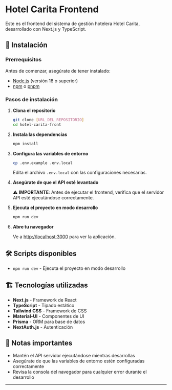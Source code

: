 # Hotel Carita Frontend

Este es el frontend del sistema de gestión hotelera Hotel Carita, desarrollado con Next.js y TypeScript.

## 🚀 Instalación

### Prerrequisitos

Antes de comenzar, asegúrate de tener instalado:

- [Node.js](https://nodejs.org/) (versión 18 o superior)
- [npm](https://www.npmjs.com/) o [pnpm](https://pnpm.io/)

### Pasos de instalación

1. **Clona el repositorio**

   ```bash
   git clone [URL_DEL_REPOSITORIO]
   cd hotel-carita-front
   ```

2. **Instala las dependencias**

   ```bash
   npm install
   ```

3. **Configura las variables de entorno**

   ```bash
   cp .env.example .env.local
   ```

   Edita el archivo `.env.local` con las configuraciones necesarias.

4. **Asegúrate de que el API esté levantado**

   ⚠️ **IMPORTANTE**: Antes de ejecutar el frontend, verifica que el servidor API esté ejecutándose correctamente.

5. **Ejecuta el proyecto en modo desarrollo**

   ```bash
   npm run dev
   ```

6. **Abre tu navegador**

   Ve a [http://localhost:3000](http://localhost:3000) para ver la aplicación.

## 🛠️ Scripts disponibles

- `npm run dev` - Ejecuta el proyecto en modo desarrollo

## 🏗️ Tecnologías utilizadas

- **Next.js** - Framework de React
- **TypeScript** - Tipado estático
- **Tailwind CSS** - Framework de CSS
- **Material-UI** - Componentes de UI
- **Prisma** - ORM para base de datos
- **NextAuth.js** - Autenticación

## 📝 Notas importantes

- Mantén el API servidor ejecutándose mientras desarrollas
- Asegúrate de que las variables de entorno estén configuradas correctamente
- Revisa la consola del navegador para cualquier error durante el desarrollo

---
